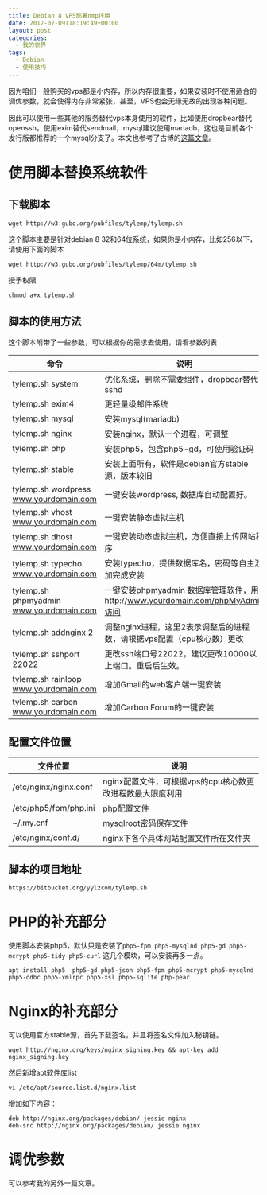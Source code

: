 ```yaml
---
title: Debian 8 VPS部署nmp环境
date: 2017-07-09T18:19:49+00:00
layout: post
categories:
  - 我的世界
tags:
  - Debian
  - 使用技巧
---
```


因为咱们一般购买的vps都是小内存，所以内存很重要，如果安装时不使用适合的调优参数，就会使得内存非常紧张，甚至，VPS也会无缘无故的出现各种问题。

因此可以使用一些其他的服务替代vps本身使用的软件，比如使用dropbear替代openssh，使用exim替代sendmail，mysql建议使用mariadb，这也是目前各个发行版都推荐的一个mysql分支了。本文也参考了古博的[这篇文章](https://www.gubo.org/debian-lemp-script/)。

<!--more-->

# 使用脚本替换系统软件

## 下载脚本

```
wget http://w3.gubo.org/pubfiles/tylemp/tylemp.sh
```

这个脚本主要是针对debian 8 32和64位系统，如果你是小内存，比如256以下，请使用下面的脚本

```
wget http://w3.gubo.org/pubfiles/tylemp/64m/tylemp.sh
```

授予权限

```
chmod a+x tylemp.sh
```

## 脚本的使用方法

这个脚本附带了一些参数，可以根据你的需求去使用，请看参数列表

| 命令                                    |   说明                                                         |
| --------------------------------------- | -------------------------------------------------------------- |
| tylemp.sh system                        | 优化系统，删除不需要组件，dropbear替代sshd                     |
| tylemp.sh exim4                         | 更轻量级邮件系统                                               |
| tylemp.sh mysql                         | 安装mysql(mariadb)                                             |
| tylemp.sh nginx                         | 安装nginx，默认一个进程，可调整                                |
| tylemp.sh php                           | 安装php5，包含php5-gd，可使用验证码                            |
| tylemp.sh stable                        | 安装上面所有，软件是debian官方stable源，版本较旧               |
| tylemp.sh wordpress www.yourdomain.com  | 一键安装wordpress, 数据库自动配置好。                          |
| tylemp.sh vhost www.yourdomain.com      | 一键安装静态虚拟主机                                           |
| tylemp.sh dhost www.yourdomain.com      | 一键安装动态虚拟主机，方便直接上传网站程序                     |
| tylemp.sh typecho www.yourdomain.com    | 安装typecho，提供数据库名，密码等自主添加完成安装              |
| tylemp.sh phpmyadmin www.yourdomain.com | 一键安装phpmyadmin 数据库管理软件，用http://www.yourdomain.com/phpMyAdmin访问 |
| tylemp.sh addnginx 2                    | 调整nginx进程，这里2表示调整后的进程数，请根据vps配置（cpu核心数）更改                      |
| tylemp.sh sshport 22022                 | 更改ssh端口号22022，建议更改10000以上端口。重启后生效。        |
| tylemp.sh rainloop www.yourdomain.com   | 增加Gmail的web客户端一键安装                                   |
| tylemp.sh carbon www.yourdomain.com     | 增加Carbon Forum的一键安装                                     |

## 配置文件位置

| 文件位置                  | 说明                                 |
| --------------------- | ---------------------------------- |
| /etc/nginx/nginx.conf | nginx配置文件，可根据vps的cpu核心数更改进程数最大限度利用 |
| /etc/php5/fpm/php.ini | php配置文件                            |
| ~/.my.cnf             | mysqlroot密码保存文件                    |
| /etc/nginx/conf.d/    | nginx下各个具体网站配置文件所在文件夹              |

## 脚本的项目地址

```
https://bitbucket.org/yylzcom/tylemp.sh
```

# PHP的补充部分

使用脚本安装php5，默认只是安装了`php5-fpm php5-mysqlnd php5-gd php5-mcrypt php5-tidy php5-curl` 这几个模块，可以安装再多一点。
```
apt install php5  php5-gd php5-json php5-fpm php5-mcrypt php5-mysqlnd php5-odbc php5-xmlrpc php5-xsl php5-sqlite php-pear
```

# Nginx的补充部分

可以使用官方stable源，首先下载签名，并且将签名文件加入秘钥链。
```
wget http://nginx.org/keys/nginx_signing.key && apt-key add nginx_signing.key
```

然后新增apt软件库list
```
vi /etc/apt/source.list.d/nginx.list
```

增加如下内容：
```
deb http://nginx.org/packages/debian/ jessie nginx
deb-src http://nginx.org/packages/debian/ jessie nginx
```

# 调优参数

可以参考我的另外一篇文章。
